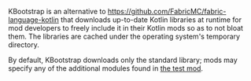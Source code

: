 KBootstrap is an alternative to https://github.com/FabricMC/fabric-language-kotlin that downloads up-to-date Kotlin libraries at runtime for mod developers to freely include it in their Kotlin mods so as to not bloat them. The libraries are cached under the operating system's temporary directory.

By default, KBootstrap downloads only the standard library; mods may specify any of the additional modules found in [the test mod](./testmod/build.gradle).
